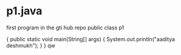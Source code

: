 # p1.java
first program in the gti hub repo
public class p1

{
    public static void main(String[] args) {
        System.out.println("aaditya deshmukh");
    }
}
qw
